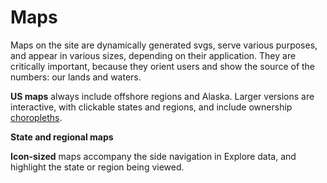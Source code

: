 # Maps

Maps on the site are dynamically generated svgs, serve various purposes, and appear in various sizes, depending on their application. They are critically important, because they orient users and show the source of the numbers: our lands and waters.

**US maps** always include offshore regions and Alaska. Larger versions are interactive, with clickable states and regions, and include ownership [choropleths](https://en.wikipedia.org/wiki/Choropleth_map).

 **State and regional maps**

 **Icon-sized** maps accompany the side navigation in Explore data, and highlight the state or region being viewed.
